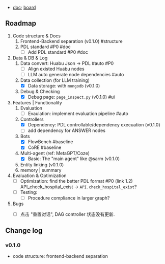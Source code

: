 
- [doc](https://doc.weixin.qq.com/doc/w3_AcMATAZtAPIHNlsq0hVSqOMrN7MdG?scode=AJEAIQdfAAo0K7FgjoAcMATAZtAPI); [board](https://doc.weixin.qq.com/sheet/e3_AcMATAZtAPIaxl2WshdR0KQkIBZdF?scode=AJEAIQdfAAoVOwbP71AcMATAZtAPI&tab=vr5cxl)

## Roadmap

1. Code structure & Docs
    1. Frontend-Backend separation (v0.1.0) #structure
    2. PDL standard #P0 #doc
        - [ ] Add PDL standard #P0 #doc
2. Data & DB & Log
    1. Data convert: Huabu Json -> PDL #auto #P0
        - [ ] Align existed Huabu nodes 
        - [ ] LLM auto generate node dependencies #auto
    2. Data collection (for LLM training)
        - [x] Data storage: with `mongodb` (v0.1.0)
    3. Debug & Checking
        - [x] Debug page: `page_inspect.py` (v0.1.0) #ui
3. Features | Functionality
    1. Evaluation
        - [ ] Evaulation: implement evaluation pipeline #auto
    2. Controllers
        - [x] Dependency: PDL controllable/dependency execuation (v0.1.0)
        - [ ] add dependency for ANSWER nodes
    3. Bots
        - [x] FlowBench #baseline
        - [x] CoRE #baseline
    4. Multi-agent (ref: MetaGPT/Coze)
        - [x] Basic: The "main agent" like @sarm (v0.1.0)
    5. Entity linking (v0.1.0)
    6. memory | summary
4. Evaluation & Optimization
    - [ ] Optimization: find the better PDL format #P0 (link 1.2)
        API_check_hospital_exist -> `API.check_hospital_exist`?
    - [ ] Testing: 
        - [ ] Procedure compliance in larger graph? 
5. Bugs
    - [ ] 点击 "重置对话", DAG controller 状态没有更新. 


## Change log
### v0.1.0
- code structure: frontend-backend separation

